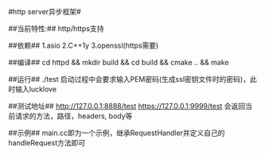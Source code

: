 #http server异步框架#

##当前特性:##
http/https支持

##依赖##
1.asio
2.C++1y
3.openssl(https需要)

##编译##
cd httpd && mkdir build && cd build && cmake .. && make

##运行##
./test
启动过程中会要求输入PEM密码(生成ssl密钥文件时的密码)，此时输入lucklove

##测试地址##
http://127.0.0.1:8888/test
https://127.0.0.1:9999/test
会返回当前请求的方法，路径，headers, body等

##示例##
main.cc即为一个示例，继承RequestHandler并定义自己的handleRequest方法即可
